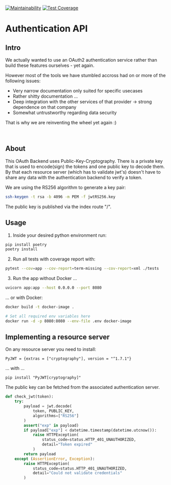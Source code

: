 [![Maintainability](https://api.codeclimate.com/v1/badges/87b6138295fbf87fab46/maintainability)](https://codeclimate.com/github/fastsurvey/authentication-backend/maintainability)
[![Test Coverage](https://api.codeclimate.com/v1/badges/87b6138295fbf87fab46/test_coverage)](https://codeclimate.com/github/fastsurvey/authentication-backend/test_coverage)

# Authentication API

## Intro

We actually wanted to use an OAuth2 authentication service rather than build these features ourselves - yet again.

However most of the tools we have stumbled accross had on or more of the following issues:

-   Very narrow documentation only suited for specific usecases
-   Rather shitty documentation ...
-   Deep integration with the other services of that provider -> strong dependence on that company
-   Somewhat untrustworthy regarding data security

That is why we are reinventing the wheel yet again :)

<br/>

## About

This OAuth Backend uses Public-Key-Cryptography. There is
a private key that is used to encode(sign) the tokens and
one public key to decode them. By that each resource server
(which has to validate jwt's) doesn't have to share any data
with the authentication backend to verify a token.

We are using the RS256 algorithm to generate a key pair:

```bash
ssh-keygen -t rsa -b 4096 -m PEM -f jwtRS256.key
```

The public key is published via the index route "/".

## Usage

1. Inside your desired python environment run:

```bash
pip install poetry
poetry install
```

2. Run all tests with coverage report with:

```bash
pytest --cov=app --cov-report=term-missing --cov-report=xml ./tests
```

3. Run the app without Docker ...

```bash
uvicorn app:app --host 0.0.0.0 --port 8080
```

... or with Docker:

```bash
docker build -t docker-image .

# Set all required env variables here
docker run -d -p 8080:8080 --env-file .env docker-image
```

## Implementing a resource server

On any resource server you need to install:

```
PyJWT = {extras = ["cryptography"], version = "^1.7.1"}
```

... with ...

```
pip install "PyJWT[cryptography]"
```

The public key can be fetched from the associated authentication server.

```python
def check_jwt(token):
    try:
        payload = jwt.decode(
            token, PUBLIC_KEY,
            algorithms=["RS256"]
        )
        assert("exp" in payload)
        if payload["exp"] < datetime.timestamp(datetime.utcnow()):
            raise HTTPException(
                status_code=status.HTTP_401_UNAUTHORIZED,
                detail="Token expired"
            )
        return payload
    except (AssertionError, Exception):
        raise HTTPException(
            status_code=status.HTTP_401_UNAUTHORIZED,
            detail="Could not validate credentials"
        )
```
